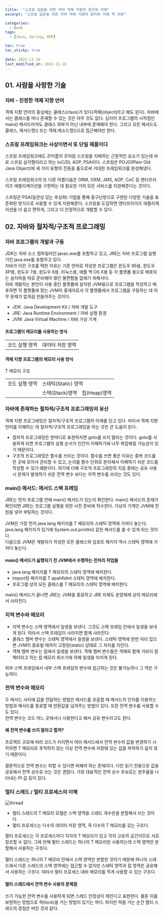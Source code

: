 ```yaml
---
title:  "스프링 입문을 위한 자바 객체 지향의 원리와 이해"
excerpt: "스프링 입문을 위한 자바 객체 지향의 원리와 이해 책 리뷰"

categories:
  - Book
tags:
  - [Java, Spring, OOP]

toc: true
toc_sticky: true
 
date: 2022-11-18
last_modified_at: 2022-11-18
---
```



## 01. 사람을 사랑한 기술
### 자바 - 진정한 객체 지향 언어
객체 지향 언어의 중심에는 클래스(class)가 있다(객체[object]라고 해도 된다). 자바에서는 클래스를 떠나 존재할 수 있는 것은 아무 것도 없다.
심지어 프로그램의 시작점인 main() 메서드마저도 클래스 외부가 아닌 내부에 존재해야 한다. 그리고 모든 메서드도 클래스, 메서드명() 또는 객체.메소드명()으로 접근해야만 한다.

### 스프링 프레임워크는 사상이면서 또 단일 제품이다
스프링 프레임워크에도 끈이름의 끈처럼 스프링을 지배하는 근원적인 요소가 있는데 바로 스프링 삼각형이라고 하는 IoC/DI, AOP, PSA이다.
스프링은 POJO(Plain Old Java Object)에 세 가지 유형의 진동을 줌으로써 거대한 프레임워크를 완성해냈다.   
<br>
스프링 프레임워크의 또 다른 아름다움은 ORM, OXM, JMS, AOP, CoC 등 엔터프라이즈 애플리케이션을 구현하는 데 필요한 거의 모든 서비스를 지원해준다는 것이다.    
<br>
스프링은 PSA(일관성 있는 추상화) 기법을 통해 중구난방으로 구현된 다양한 기술을 표준화된 방식으로 사용할 수 있게 지원해준다. 스프링을 도입하면 엔터프라이즈 애플리케이션을 더 쉽고 편하게, 그리고 더 안정적으로 개발할 수 있다.   

## 02. 자바와 절차적/구조적 프로그래밍
### 자바 프로그램의 개발과 구동
JDK는 자바 소스 컴파일러인 javac.exe를 포함하고 있고, JRE는 자바 프로그램 실행기인 java.exe를 포함하고 있다.   
자바가 이런 구조를 택한 이유는 기존 언어로 작성한 프로그램은 윈도우 95용, 윈도우 XP용, 윈도우 7용, 윈도우 8용, 리눅스용, 애플 맥 OS X용 등 각 플랫폼 용으로 배포되는 설치파을 따로 준비해야 했던 불편함을 없애기 위해서다.   
자바 개발자는 본인이 사용 중인 플랫폼에 설치된 JVM용으로 프로그램을 작성하고 배포하면 각 플랫폼에 맞는 JVM이 중재자로서 각 플랫폼에서 프로그램을 구동하는 데 아무 문제가 없게끔 만들어주는 것이다.
- JDK: Java Development Kit / 자바 개발 도구
- JRE: Java Runtime Environment / 자바 실행 환경
- JVM: Java Virtual Machine / 자바 가상 기계

#### 프로그램이 메모리를 사용하는 방식 
<table>
  <tr>
    <td>코드 실행 영역</td>
    <td>데이터 저장 영역</td>
  </tr>
</table>

#### 객체 지향 프로그램의 메모리 사용 방식
T 메모리 구조
<table>
  <tr>
    <td>코드 실행 영역</td>
    <td colspan="2">스테틱(Static) 영역</td>
  </tr>
  <tr>
  <td></td>
  <td>스택(Stack)영역</td>
  <td>힙(Heap)영역</td>
  </tr>
</table>

### 자바에 존재하는 절차적/구조적 프로그래밍의 유산
객체 지향 프로그래밍은 절차적/구조적 프로그램의 어깨를 딛고 있다. 따라서 객체 지향 언어를 이해하는 데 절차적/구조적 프로그래밍을 아는 것은 큰 도움이 된다.
- 절차적 프로그래밍은 한마디로 표현하자면 goto를 쓰지 말라는 것이다. goto를 사용하게 되면 프로그램의 실행 순서가 인간이 이해하기에 너무 복잡해질 가능성이 있기 때문이다.
- 구조적 프로그래밍은 함수를 쓰라는 것이다. 함수를 쓰면 좋은 이유는 중복 코드를 한 곳에 모아서 관리할 수 있고, 논리를 함수 단위로 분리해서 이해하기 쉬운 코드를 작성할 수 있기 떄문이다.
여기에 더해 구조적 프로그래밍의 지침 중에는 공유 사용 시 문제가 발생하기 쉬운 전역 변수 보다는 지역 변수를 쓰라는 것도 있다.

### main() 메서드: 메서드 스택 프레임
JRE는 먼저 프로그램 안에 main() 메서드가 있는지 확인한다. main() 메서드의 존재가 확인되면 JRE는 프로그램 실행을 위한 사전 준비에 착수한다. 가상의 기계인 JVM에 전원을 넣어 부팅하는 것이다.   
<br>
JVM은 가장 먼저 java.lang 패키지를 T 메모리의 스태틱 영역에 가져다 놓는다. java.lang 패키지가 있기에 System.out.println() 같은 메서드를 쓸 수 있게 되는 것이다.  
다음으로 JVM은 개발자가 작성한 모든 클래스와 임포트 패키지 역시 스태틱 영역에 가져다 놓는다.
#### main() 메서드가 싫행되기 전 JVM에서 수행하는 전처리 작업들
- java.lang 패키지를 T 메모리의 스태틱 영역에 배치한다.
- import된 패키지를 T apahfldml 스태틱 영역에 배치한다.
- 프로그램 상의 모든 클래스를 T 메모리의 스태틱 영역에 배치한다.

main() 메서드가 끝나면 JRE는 JVM을 종료하고 JRE 자체도 운영체제 상의 메모리에서 사라진다.

### 지역 변수와 메모리
- 지역 변수는 스택 영역에서 일생을 보낸다. 그것도 스택 프레임 안에서 일생을 보내게 된다. 따라서 스택 프레임이 사라지면 함께 사라진다.   
- 클래스 멤버 변수는 스태틱 영역에서 일생을 보낸다. 스태틱 영역에 한번 자리 잡으면 JVM이 종료될 때까지 고정된(static) 상태로 그 자리를 지킨다.   
- 객체 멤버 변수는 힙에서 일생을 보낸다. 객체 멤버 변수들은 객체와 함께 가비지 컬렉터라고 하는 힙 메모리 회수기에 의해 일생을 마치게 된다.   

외부 스택 프레임에서 내부 스택 프레임의 변수에 접근하는 것은 불가능하나 그 역은 가능하다.

### 전역 변수와 메모리
두 메서드 사이에 값을 전달하는 방법은 메서드를 호출할 때 메서드의 인자를 이용하는 방법과 메서드를 종료할 때 반환값을 넘겨주는 방법이 있다. 또한 전역 변수를 사용할 수도 있다.   
전역 변수는 코드 어느 곳에서나 사용한다고 해서 공유 변수라고도 한다.

#### 왜 전역 변수를 쓰지 말라고 할까?
프로젝트 규모에 따라 코드가 커지면서 여러 메서드에서 전역 변수의 값을 변경하기 시작하면 T 메모리로 추적하지 않는 이상 전역 변수에 저장돼 있는 값을 파악하기 쉽지 않기 때문이다.   
<br>
결론적으로 전역 변수는 피할 수 있다면 피해야 하는 존재이다. 다만 읽기 전용으로 값을 공유해서 전역 상수로 쓰는 것은 괜찮다. 가장 대표적인 전역 상수 후보로는 원주율을 나타내는 PI 값 등이 있다.

### 멀티 스레드 / 멀티 프로세스의 이해
![thread](https://user-images.githubusercontent.com/62706198/202731215-d72f9c15-2d81-4e6f-aba2-3ed243fa9c31.jpeg)
- 멀티 스레드의 T 메모리 모델은 스택 영역을 스레드 개수만큼 분할해서 쓰는 것이다.   
- 멀티 프로세스는 다수의 데이터 저장 영역, 즉 다수의 T 메모리를 갖는 구조다.

멀티 프로세스는 각 프로세스마다 각자의 T 메모리가 있고 각자 고유의 공간이므로 서로 참조할 수 없다. 그에 반해 멀티 스레드는 하나의 T 메모리만 사용하는데 스택 영역만 분할해서 사용하는 구조다.   
<br>
멀티 스레드는 하나의 T 메모리 안에서 스택 영역만 분할한 것이기 때문에 하나의 스레드에서 다른 스레드의 스택 영역에는 접근할 수 없지만 스태틱 영역과 힙 영역은 공유해서 사용하는 구조다. 따라서 멀티 프로세스 대비 메모리를 적게 사용할 수 있는 구조다.   

#### 멀티 스레드에서 전역 변수 사용의 문제점
쓰기 가능한 전역 변수를 사용하게 되면 스레드 안정성이 깨진다고 표현한다. 물론 이를 보완하는 방법으로 락(lock)을 거는 방법이 있기는 하다. 하지만 락을 거는 순간 멀티 스레드의 장점은 버린 것과 같다.

